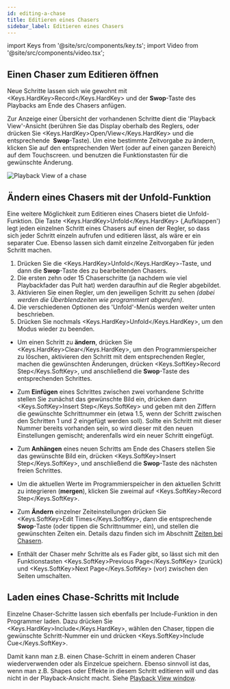 ```yaml
---
id: editing-a-chase
title: Editieren eines Chasers
sidebar_label: Editieren eines Chasers
---
```


import Keys from '@site/src/components/key.ts';
import Video from '@site/src/components/video.tsx';

## Einen Chaser zum Editieren öffnen

Neue Schritte lassen sich wie gewohnt mit <Keys.HardKey>Record</Keys.HardKey> und der
**Swop**-Taste des Playbacks am Ende des Chasers anfügen.

Zur Anzeige einer Übersicht der vorhandenen Schritte dient die 'Playback
View'-Ansicht (berühren Sie das Display oberhalb des Reglers, oder
drücken Sie <Keys.HardKey>Open/View</Keys.HardKey> und die entsprechende
&nbsp;**Swop**-Taste). Um eine bestimmte Zeitvorgabe zu ändern, klicken Sie
auf den entsprechenden Wert (oder auf einen ganzen Bereich) auf dem Touchscreen.
und benutzen die Funktionstasten für die gewünschte Änderung.

![Playback View of a chase](/docs/images/Playback-View-for-chase.png)

## Ändern eines Chasers mit der Unfold-Funktion

Eine weitere Möglichkeit zum Editieren eines Chasers bietet die
Unfold-Funktion. Die Taste <Keys.HardKey>Unfold</Keys.HardKey> (‚Aufklappen') legt jeden
einzelnen Schritt eines Chasers auf einen der Regler, so dass sich jeder
Schritt einzeln aufrufen und editieren lässt, als wäre er ein separater
Cue. Ebenso lassen sich damit einzelne Zeitvorgaben für jeden Schritt
machen.

1. Drücken Sie die <Keys.HardKey>Unfold</Keys.HardKey>-Taste, und dann die **Swop**-Taste 
des zu bearbeitenden Chasers.
2. Die ersten zehn oder 15 Chaserschritte (ja nachdem wie viel Playbackfader das Pult hat)
werden daraufhin auf die Regler abgebildet.
3. Aktivieren Sie einen Regler, um den jeweiligen Schritt zu sehen
*(dabei werden die Überblendzeiten wie programmiert abgerufen)*.
4. Die verschiedenen Optionen des 'Unfold'-Menüs werden weiter unten
beschrieben.
5. Drücken Sie nochmals <Keys.HardKey>Unfold</Keys.HardKey>, um den Modus wieder zu beenden.

-   Um einen Schritt zu **ändern**, drücken Sie <Keys.HardKey>Clear</Keys.HardKey>, um den
    Programmierspeicher zu löschen, aktivieren den Schritt mit dem
    entsprechenden Regler, machen die gewünschten Änderungen, drücken <Keys.SoftKey>Record Step</Keys.SoftKey>, und anschließend die **Swop**-Taste des
    entsprechenden Schrittes.

-   Zum **Einfügen** eines Schrittes zwischen zwei vorhandene Schritte
    stellen Sie zunächst das gewünschte Bild ein, drücken dann <Keys.SoftKey>Insert Step</Keys.SoftKey> und geben mit den Ziffern die gewünschte Schrittnummer ein
    (etwa 1.5, wenn der Schritt zwischen den Schritten 1 und 2 eingefügt
    werden soll). Sollte ein Schritt mit dieser Nummer bereits vorhanden
    sein, so wird dieser mit den neuen Einstellungen gemischt;
    anderenfalls wird ein neuer Schritt eingefügt.

-   Zum **Anhängen** eines neuen Schritts am Ende des Chasers stellen Sie
    das gewünschte Bild ein, drücken <Keys.SoftKey>Insert Step</Keys.SoftKey>, und anschließend
    die **Swop**-Taste des nächsten freien Schrittes.

-   Um die aktuellen Werte im Programmierspeicher in den aktuellen
    Schritt zu integrieren (**mergen**), klicken Sie zweimal auf <Keys.SoftKey>Record Step</Keys.SoftKey>.

-   Zum **Ändern** einzelner Zeiteinstellungen drücken Sie <Keys.SoftKey>Edit Times</Keys.SoftKey>,
    dann die entsprechende **Swop**-Taste (oder tippen die Schrittnummer
    ein), und stellen die gewünschten Zeiten ein. Details dazu finden
    sich im Abschnitt [Zeiten bei Chasern](chase-timing.md).

-   Enthält der Chaser mehr Schritte als es Fader gibt, so lässt sich
    mit den Funktionstasten <Keys.SoftKey>Previous Page</Keys.SoftKey> (zurück) und <Keys.SoftKey>Next Page</Keys.SoftKey>
    (vor) zwischen den Seiten umschalten.

## Laden eines Chase-Schritts mit Include

Einzelne Chaser-Schritte lassen sich ebenfalls per Include-Funktion in
den Programmer laden. Dazu drücken Sie <Keys.HardKey>Include</Keys.HardKey>, wählen den Chaser,
tippen die gewünschte Schritt-Nummer ein und drücken <Keys.SoftKey>Include Cue</Keys.SoftKey>.

Damit kann man z.B. einen Chase-Schritt in einem anderen Chaser
wiederverwenden oder als Einzelcue speichern. Ebenso sinnvoll ist das,
wenn man z.B. Shapes oder Effekte in diesem Schritt editieren will und
das nicht in der Playback-Ansicht macht. Siehe 
[Playback View window](#einen-chaser-zum-editieren-öffnen).